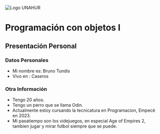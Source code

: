 ![Logo UNAHUR](./UNAHUR.png)

# Programación con objetos I
## Presentación Personal

### Datos Personales
- Mi nombre es: Bruno Tundis
- Vivo en : Caseros


### Otra Información
- Tengo 20 años.
- Tengo un perro que se llama Odin.
- Actualmente estoy cursando la tecnicatura en Programacion, Empecé en 2023.
- Mi pasatiempo son los videjuegos, en especial Age of Empires 2, tambien jugar y mirar futbol siempre que se puede.

